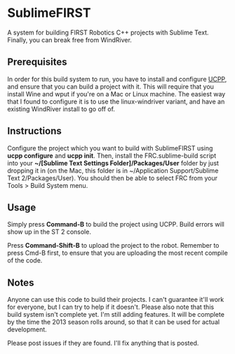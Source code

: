 SublimeFIRST
=========
A system for building FIRST Robotics C++ projects with Sublime Text. Finally, you can break free from WindRiver.

Prerequisites
---
In order for this build system to run, you have to install and configure [UCPP](https://github.com/nikitakit/ucpp), and ensure that you can build a project with it. This will require that you install Wine and wput if you're on a Mac or Linux machine. The easiest way that I found to configure it is to use the linux-windriver variant, and have an existing WindRiver install to go off of. 

Instructions
---
Configure the project which you want to build with SublimeFIRST using **ucpp configure** and **ucpp init**. Then, install the FRC.sublime-build script into your **~/[Sublime Text Settings Folder]/Packages/User** folder by just dropping it in (on the Mac, this folder is in ~/Application Support/Sublime Text 2/Packages/User). You should then be able to select FRC from your Tools > Build System menu. 

Usage
---
Simply press **Command-B** to build the project using UCPP. Build errors will show up in the ST 2 console. 

Press **Command-Shift-B** to upload the project to the robot. Remember to press Cmd-B first, to ensure that you are uploading the most recent compile of the code.

Notes
---
Anyone can use this code to build their projects. I can't guarantee it'll work for everyone, but I can try to help if it doesn't. Please also note that this build system isn't complete yet. I'm still adding features. It will be complete by the time the 2013 season rolls around, so that it can be used for actual development. 

Please post issues if they are found. I'll fix anything that is posted.